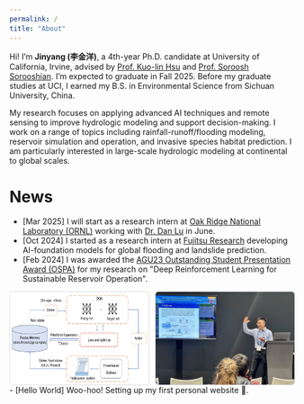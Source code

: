 ```yaml
---
permalink: /
title: "About"
---
```


Hi! I’m **Jinyang (李金洋)**, a 4th-year Ph.D. candidate at University of California, Irvine, advised by [Prof. Kuo-lin Hsu](https://chrs.web.uci.edu/chrs_directory.php) and [Prof. Soroosh Sorooshian](https://engineering.uci.edu/users/soroosh-sorooshian). I’m expected to graduate in Fall 2025. Before my graduate studies at UCI, I earned my B.S. in Environmental Science from Sichuan University, China.

My research focuses on applying advanced AI techniques and remote sensing to improve hydrologic modeling and support decision-making. I work on a range of topics including rainfall-runoff/flooding modeling, reservoir simulation and operation, and invasive species habitat prediction. I am particularly interested in large-scale hydrologic modeling at continental to global scales.


# News

- [Mar 2025] I will start as a research intern at [Oak Ridge National Laboratory (ORNL)](https://www.ornl.gov/) working with [Dr. Dan Lu](https://www.ornl.gov/staff-profile/dan-lu) in June.  
- [Oct 2024] I started as a research intern at [Fujitsu Research](https://www.fujitsu.com/us/about/businesspolicy/tech/rd/) developing AI-foundation models for global flooding and landslide prediction.  
- [Feb 2024] I was awarded the [AGU23 Outstanding Student Presentation Award (OSPA)](https://www.agu.org/honors/ospa/past-recipients) for my research on "Deep Reinforcement Learning for Sustainable Reservoir Operation".  
<div style="display:flex;gap:10px;margin-top:8px;">
  <img src="/images/DQN.png" style="width:49%;border:1px solid #ddd;border-radius:6px;">
  <img src="/images/presentation.jpg" style="width:49%;border:1px solid #ddd;border-radius:6px;">
</div>
- [Hello World] Woo-hoo! Setting up my first personal website 🥳.